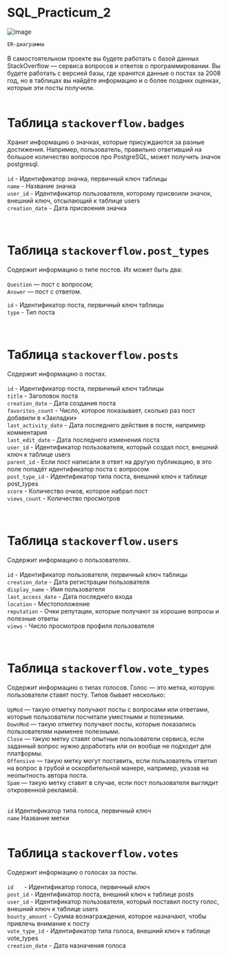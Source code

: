 # SQL_Practicum_2


![image](https://github.com/user-attachments/assets/1af7e063-41a8-4ad4-8a1b-c393f6f4d41d)

```ER-диаграмма```
<br>
<br>
В самостоятельном проекте вы будете работать с базой данных StackOverflow — сервиса вопросов и ответов о программировании. Вы будете работать с версией базы, где хранятся данные о постах за 2008 год, но в таблицах вы найдёте информацию и о более поздних оценках, которые эти посты получили.
<br>
<br>

# Таблица ```stackoverflow.badges```
Хранит информацию о значках, которые присуждаются за разные достижения. Например, пользователь, правильно ответивший на большое количество вопросов про PostgreSQL, может получить значок postgresql.   
<br>
```id``` - Идентификатор значка, первичный ключ таблицы  
```name``` - Название значка  
```user_id``` - Идентификатор пользователя, которому присвоили значок, внешний ключ, отсылающий к таблице users  
```creation_date``` - Дата присвоения значка  
<br>
<br>


# Таблица ```stackoverflow.post_types```
Содержит информацию о типе постов. Их может быть два:  
<br>
```Question``` — пост с вопросом;  
```Answer``` — пост с ответом.
<br>

```id``` - Идентификатор поста, первичный ключ таблицы  
```type``` - Тип поста  
<br>
<br>

# Таблица ```stackoverflow.posts```
Содержит информацию о постах.  
<br>
```id``` - Идентификатор поста, первичный ключ таблицы  
```title``` - Заголовок поста  
```creation_date``` - Дата создания поста  
```favorites_count``` - Число, которое показывает, сколько раз пост добавили в «Закладки»  
```last_activity_date``` - Дата последнего действия в посте, например комментария  
```last_edit_date``` - Дата последнего изменения поста  
```user_id``` - Идентификатор пользователя, который создал пост, внешний ключ к таблице users  
```parent_id``` - Если пост написали в ответ на другую публикацию, в это поле попадёт идентификатор поста с вопросом  
```post_type_id``` - Идентификатор типа поста, внешний ключ к таблице post_types  
```score``` - Количество очков, которое набрал пост  
```views_count``` - Количество просмотров  
<br>
<br>

# Таблица ```stackoverflow.users```
Содержит информацию о пользователях.  
<br>
```id``` - Идентификатор пользователя, первичный ключ таблицы  
```creation_date``` - Дата регистрации пользователя  
```display_name``` - Имя пользователя  
```last_access_date``` - Дата последнего входа  
```location``` - Местоположение  
```reputation``` - Очки репутации, которые получают за хорошие вопросы и полезные ответы  
```views``` - Число просмотров профиля пользователя  
<br>
<br>

# Таблица ```stackoverflow.vote_types```  
Содержит информацию о типах голосов. Голос — это метка, которую пользователи ставят посту. Типов бывает несколько:  
<br>
```UpMod``` — такую отметку получают посты с вопросами или ответами, которые пользователи посчитали уместными и полезными.  
```DownMod``` — такую отметку получают посты, которые показались пользователям наименее полезными.  
```Close``` — такую метку ставят опытные пользователи сервиса, если заданный вопрос нужно доработать или он вообще не подходит для платформы.  
```Offensive``` — такую метку могут поставить, если пользователь ответил на вопрос в грубой и оскорбительной манере, например, указав на неопытность автора поста.  
```Spam``` — такую метку ставят в случае, если пост пользователя выглядит откровенной рекламой.  
<br>

```id``` Идентификатор типа голоса, первичный ключ  
```name```	Название метки
<br>
<br>

# Таблица ```stackoverflow.votes```
Содержит информацию о голосах за посты.  
<br>
```id	``` - Идентификатор голоса, первичный ключ  
```post_id``` - Идентификатор поста, внешний ключ к таблице posts  
```user_id``` - Идентификатор пользователя, который поставил посту голос, внешний ключ к таблице users  
```bounty_amount``` - Сумма вознаграждения, которое назначают, чтобы привлечь внимание к посту  
```vote_type_id``` - Идентификатор типа голоса, внешний ключ к таблице vote_types  
```creation_date``` - Дата назначения голоса
